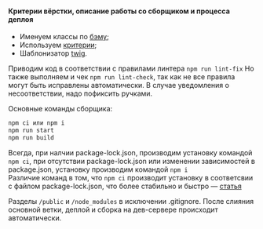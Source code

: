 #### Критерии вёрстки, описание работы со сборщиком и процесса деплоя

- Именуем классы по [бэму](https://htmlacademy.ru/blog/boost/frontend/short-5 "бэму");
- Используем [критерии](https://docs.google.com/document/d/1A4V9wLNRJVntDdqfaqC7hzCE8BrgKVefxAxB88VEnLo/edit?usp=sharing "критерии");
- Шаблонизатор [twig](https://www.npmjs.com/package/gulp-twig "twig").

Приводим код в соответствии с правилами линтера `npm run lint-fix`
Но также выполняем и чек `npm run lint-check`, так как не все правила могут быть исправлены автоматически. В случае уведомления о несоответствии, надо пофиксить ручками.

Основные команды сборщика:
```bash
npm ci или npm i
npm run start
npm run build
```
Всегда, при налчии package-lock.json, производим установку командой `npm ci`, при отсутствии package-lock.json или изменении зависимостей в package.json, установку производим командой `npm i`  
Различие команд в том, что `npm ci` производит установку в соответсвии с файлом package-lock.json, что более стабильно и быстро — [статья](https://habr.com/ru/post/350762/ "статья")

Разделы `/public` и `/node_modules` в исключении .gitignore. После слияния основной ветки, деплой и сборка на дев-сервере происходит автоматически.
